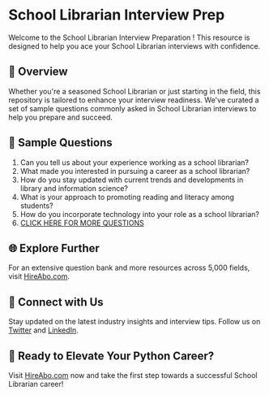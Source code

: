 # School Librarian Interview Prep

Welcome to the School Librarian Interview Preparation ! This resource is designed to help you ace your School Librarian interviews with confidence.

## 🚀 Overview

Whether you're a seasoned School Librarian or just starting in the field, this repository is tailored to enhance your interview readiness. We've curated a set of sample questions commonly asked in School Librarian interviews to help you prepare and succeed.

## 📝 Sample Questions

1. Can you tell us about your experience working as a school librarian?
2. What made you interested in pursuing a career as a school librarian?
3. How do you stay updated with current trends and developments in library and information science?
4. What is your approach to promoting reading and literacy among students?
5. How do you incorporate technology into your role as a school librarian?
6. [CLICK HERE FOR MORE QUESTIONS](https://hireabo.com/job/18_0_8/School%20Librarian)

## 🌐 Explore Further

For an extensive question bank and more resources across 5,000 fields, visit [HireAbo.com](https://www.hireabo.com).

## 📱 Connect with Us

Stay updated on the latest industry insights and interview tips. Follow us on [Twitter](https://twitter.com/hireabo) and [LinkedIn](https://www.linkedin.com/in/hire-abo-3609972a8/).

## 🚀 Ready to Elevate Your Python Career?

Visit [HireAbo.com](https://www.hireabo.com) now and take the first step towards a successful School Librarian career!